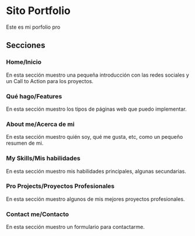 # Sito Portfolio

Este es mi porfolio pro

## Secciones

### Home/Inicio

En esta sección muestro una pequeña introducción con las redes sociales y un Call to Action para los proyectos.

### Qué hago/Features

En esta sección muestro los tipos de páginas web que puedo implementar.

### About me/Acerca de mi

En esta sección muestro quién soy, qué me gusta, etc, como un pequeño resumen de mi.

### My Skills/Mis habilidades

En esta sección muestro mis habilidades principales, algunas secundarias.

### Pro Projects/Proyectos Profesionales

En esta sección muestro algunos de mis mejores proyectos profesionales.

### Contact me/Contacto

En esta sección muestro un formulario para contactarme.
